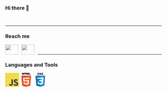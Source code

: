 ### Hi there 👋

<br />

---

### Reach me

[<img height="32" width="42" src="https://unpkg.com/simple-icons@v7/icons/linkedin.svg" align = "left" style="margin-right:10px;" />](https://www.linkedin.com/in/oguzhankayapinar/)

[<img height="32" width="42" src="https://unpkg.com/simple-icons@v7/icons/instagram.svg" align = "left" style="margin-right:10px;" />](https://www.instagram.com/oguzhankayapinar/)

<br />

---

### Languages and Tools

<img src="https://raw.githubusercontent.com/github/explore/80688e429a7d4ef2fca1e82350fe8e3517d3494d/topics/javascript/javascript.png" align = "left" width="45" height="45">

<img src="https://raw.githubusercontent.com/github/explore/80688e429a7d4ef2fca1e82350fe8e3517d3494d/topics/html/html.png" width="45" align = "left" height="45">

<img src="https://raw.githubusercontent.com/github/explore/80688e429a7d4ef2fca1e82350fe8e3517d3494d/topics/css/css.png" width="45" align = "left" height="45">


